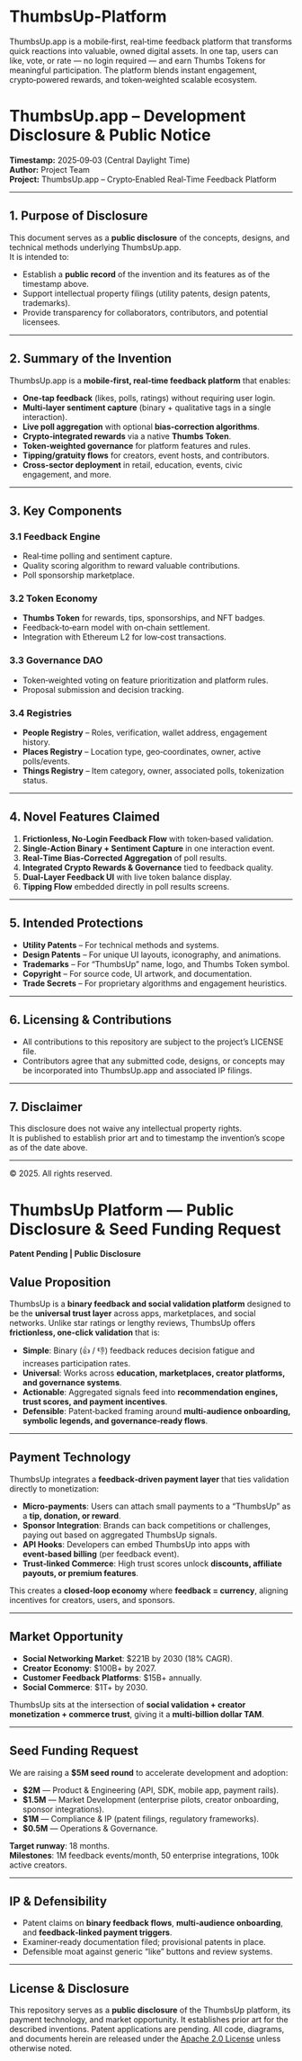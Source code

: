 # ThumbsUp-Platform
ThumbsUp.app is a mobile‑first, real‑time feedback platform that transforms quick reactions into valuable, owned digital assets. In one tap, users can like, vote, or rate — no login required — and earn Thumbs Tokens for meaningful participation. The platform blends instant engagement, crypto‑powered rewards, and token‑weighted scalable ecosystem.
# ThumbsUp.app – Development Disclosure & Public Notice
**Timestamp:** 2025‑09‑03 (Central Daylight Time)  
**Author:** Project Team  
**Project:** ThumbsUp.app – Crypto‑Enabled Real‑Time Feedback Platform

---

## 1. Purpose of Disclosure
This document serves as a **public disclosure** of the concepts, designs, and technical methods underlying ThumbsUp.app.  
It is intended to:
- Establish a **public record** of the invention and its features as of the timestamp above.
- Support intellectual property filings (utility patents, design patents, trademarks).
- Provide transparency for collaborators, contributors, and potential licensees.

---

## 2. Summary of the Invention
ThumbsUp.app is a **mobile‑first, real‑time feedback platform** that enables:
- **One‑tap feedback** (likes, polls, ratings) without requiring user login.
- **Multi‑layer sentiment capture** (binary + qualitative tags in a single interaction).
- **Live poll aggregation** with optional **bias‑correction algorithms**.
- **Crypto‑integrated rewards** via a native **Thumbs Token**.
- **Token‑weighted governance** for platform features and rules.
- **Tipping/gratuity flows** for creators, event hosts, and contributors.
- **Cross‑sector deployment** in retail, education, events, civic engagement, and more.

---

## 3. Key Components
### 3.1 Feedback Engine
- Real‑time polling and sentiment capture.
- Quality scoring algorithm to reward valuable contributions.
- Poll sponsorship marketplace.

### 3.2 Token Economy
- **Thumbs Token** for rewards, tips, sponsorships, and NFT badges.
- Feedback‑to‑earn model with on‑chain settlement.
- Integration with Ethereum L2 for low‑cost transactions.

### 3.3 Governance DAO
- Token‑weighted voting on feature prioritization and platform rules.
- Proposal submission and decision tracking.

### 3.4 Registries
- **People Registry** – Roles, verification, wallet address, engagement history.
- **Places Registry** – Location type, geo‑coordinates, owner, active polls/events.
- **Things Registry** – Item category, owner, associated polls, tokenization status.

---

## 4. Novel Features Claimed
1. **Frictionless, No‑Login Feedback Flow** with token‑based validation.
2. **Single‑Action Binary + Sentiment Capture** in one interaction event.
3. **Real‑Time Bias‑Corrected Aggregation** of poll results.
4. **Integrated Crypto Rewards & Governance** tied to feedback quality.
5. **Dual‑Layer Feedback UI** with live token balance display.
6. **Tipping Flow** embedded directly in poll results screens.

---

## 5. Intended Protections
- **Utility Patents** – For technical methods and systems.
- **Design Patents** – For unique UI layouts, iconography, and animations.
- **Trademarks** – For “ThumbsUp” name, logo, and Thumbs Token symbol.
- **Copyright** – For source code, UI artwork, and documentation.
- **Trade Secrets** – For proprietary algorithms and engagement heuristics.

---

## 6. Licensing & Contributions
- All contributions to this repository are subject to the project’s LICENSE file.
- Contributors agree that any submitted code, designs, or concepts may be incorporated into ThumbsUp.app and associated IP filings.

---

## 7. Disclaimer
This disclosure does not waive any intellectual property rights.  
It is published to establish prior art and to timestamp the invention’s scope as of the date above.

---

© 2025. All rights reserved.

# ThumbsUp Platform — Public Disclosure & Seed Funding Request
**Patent Pending | Public Disclosure**

##  Value Proposition
ThumbsUp is a **binary feedback and social validation platform** designed to be the **universal trust layer** across apps, marketplaces, and social networks. Unlike star ratings or lengthy reviews, ThumbsUp offers **frictionless, one‑click validation** that is:
- **Simple**: Binary (👍 / 👎) feedback reduces decision fatigue and increases participation rates.
- **Universal**: Works across **education, marketplaces, creator platforms, and governance systems**.
- **Actionable**: Aggregated signals feed into **recommendation engines, trust scores, and payment incentives**.
- **Defensible**: Patent‑backed framing around **multi‑audience onboarding, symbolic legends, and governance‑ready flows**.

---

##  Payment Technology
ThumbsUp integrates a **feedback‑driven payment layer** that ties validation directly to monetization:
- **Micro‑payments**: Users can attach small payments to a “ThumbsUp” as a **tip, donation, or reward**.
- **Sponsor Integration**: Brands can back competitions or challenges, paying out based on aggregated ThumbsUp signals.
- **API Hooks**: Developers can embed ThumbsUp into apps with **event‑based billing** (per feedback event).
- **Trust‑linked Commerce**: High trust scores unlock **discounts, affiliate payouts, or premium features**.

This creates a **closed‑loop economy** where **feedback = currency**, aligning incentives for creators, users, and sponsors.

---

##  Market Opportunity
- **Social Networking Market**: $221B by 2030 (18% CAGR).
- **Creator Economy**: $100B+ by 2027.
- **Customer Feedback Platforms**: $15B+ annually.
- **Social Commerce**: $1T+ by 2030.

ThumbsUp sits at the intersection of **social validation + creator monetization + commerce trust**, giving it a **multi‑billion dollar TAM**.

---

##  Seed Funding Request
We are raising a **$5M seed round** to accelerate development and adoption:
- **$2M** — Product & Engineering (API, SDK, mobile app, payment rails).
- **$1.5M** — Market Development (enterprise pilots, creator onboarding, sponsor integrations).
- **$1M** — Compliance & IP (patent filings, regulatory frameworks).
- **$0.5M** — Operations & Governance.

**Target runway**: 18 months.  
**Milestones**: 1M feedback events/month, 50 enterprise integrations, 100k active creators.

---

##  IP & Defensibility
- Patent claims on **binary feedback flows**, **multi‑audience onboarding**, and **feedback‑linked payment triggers**.
- Examiner‑ready documentation filed; provisional patents in place.
- Defensible moat against generic “like” buttons and review systems.

---

##  License & Disclosure
This repository serves as a **public disclosure** of the ThumbsUp platform, its payment technology, and market opportunity. It establishes prior art for the described inventions. Patent applications are pending. All code, diagrams, and documents herein are released under the [Apache 2.0 License](https://www.apache.org/licenses/LICENSE-2.0) unless otherwise noted.
